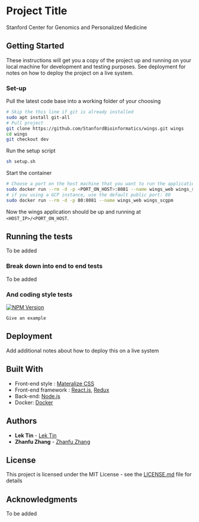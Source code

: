 # Project Title
Stanford Center for Genomics and Personalized Medicine

## Getting Started
These instructions will get you a copy of the project up and running on your local machine for development and testing purposes. See deployment for notes on how to deploy the project on a live system.

### Set-up
Pull the latest code base into a working folder of your choosing
```bash
# Skip the this line if git is already installed
sudo apt install git-all
# Pull project
git clone https://github.com/StanfordBioinformatics/wings.git wings
cd wings
git checkout dev
```
Run the setup script
```bash
sh setup.sh
```
Start the container
```bash
# Choose a port on the host machine that you want to run the application on
sudo docker run --rm -d -p <PORT_ON_HOST>:8081 --name wings_web wings_scgpm
# if you using a GCP instance, use the default public port: 80
sudo docker run --rm -d -p 80:8081 --name wings_web wings_scgpm
```
Now the wings application should be up and running at `<HOST_IP>/<PORT_ON_HOST`.

## Running the tests
To be added

### Break down into end to end tests
To be added

### And coding style tests
[![NPM Version][npm-image]][npm-url]

```
Give an example
```

## Deployment

Add additional notes about how to deploy this on a live system

## Built With

* Front-end style : [Materalize CSS](https://materializecss.com/)
* Front-end framework : [React.js](https://reactjs.org/), [Redux](https://redux.js.org/)
* Back-end: [Node.js](https://www.nodejs.org/)
* Docker: [Docker](https://www.docker.com/)

## Authors

* **Lek Tin** - [Lek Tin](https://github.com/lek-tin)
* **Zhanfu Zhang** - [Zhanfu Zhang](https://github.com/peter-rich)

## License

This project is licensed under the MIT License - see the [LICENSE.md](LICENSE.md) file for details

## Acknowledgments
To be added

<!-- Markdown link & img dfn's -->
[npm-image]: https://img.shields.io/npm/v/datadog-metrics.svg?style=flat-square
[npm-url]: https://npmjs.org/package/datadog-metrics
[npm-downloads]: https://img.shields.io/npm/dm/datadog-metrics.svg?style=flat-square
[travis-image]: https://img.shields.io/travis/dbader/node-datadog-metrics/master.svg?style=flat-square
[travis-url]: https://travis-ci.org/dbader/node-datadog-metrics
[wiki]: https://github.com/yourname/yourproject/wiki